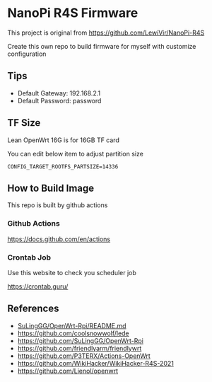 # NanoPi R4S Firmware

This project is original from https://github.com/LewiVir/NanoPi-R4S

Create this own repo to build firmware for myself with customize configuration

## Tips
* Default Gateway: 192.168.2.1
* Default Password: password

## TF Size
Lean OpenWrt 16G is for 16GB TF card

You can edit below item to adjust partition size
```
CONFIG_TARGET_ROOTFS_PARTSIZE=14336
```

## How to Build Image
This repo is built by github actions

### Github Actions
https://docs.github.com/en/actions

### Crontab Job
Use this website to check you scheduler job

https://crontab.guru/

## References
* [SuLingGG/OpenWrt-Rpi/README.md](https://github.com/SuLingGG/OpenWrt-Rpi/blob/main/README.md)
* https://github.com/coolsnowwolf/lede
* https://github.com/SuLingGG/OpenWrt-Rpi
* https://github.com/friendlyarm/friendlywrt
* https://github.com/P3TERX/Actions-OpenWrt
* https://github.com/WikiHacker/WikiHacker-R4S-2021
* https://github.com/Lienol/openwrt